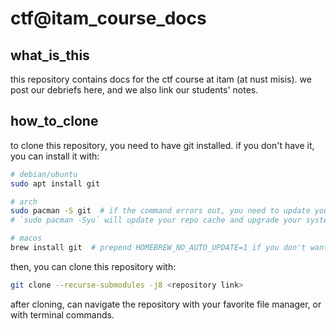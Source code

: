 # ctf@itam_course_docs

## what_is_this

this repository contains docs for the ctf course at itam (at nust misis).
we post our debriefs here, and we also link our students' notes.

## how_to_clone

to clone this repository, you need to have git installed. if you don't have it, you can install it with:

```bash
# debian/ubuntu
sudo apt install git

# arch
sudo pacman -S git  # if the command errors out, you need to update your repo cache (see below)
# `sudo pacman -Syu` will update your repo cache and upgrade your system (partial upgrades are discouraged)

# macos
brew install git  # prepend HOMEBREW_NO_AUTO_UPDATE=1 if you don't want to upgrade your homebrew installation
```

then, you can clone this repository with:

```bash
git clone --recurse-submodules -j8 <repository link>
```

after cloning, can navigate the repository with your favorite file manager, or with terminal commands.
